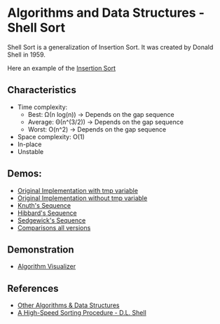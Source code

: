 # Algorithms and Data Structures - Shell Sort

Shell Sort is a generalization of Insertion Sort. It was created by Donald Shell in 1959.

Here an example of the [Insertion Sort](https://github.com/NelsonBN/algorithms-data-structures-insertion-sort)


## Characteristics
- Time complexity:
    - Best: Ω(n log(n)) -> Depends on the gap sequence
    - Average: Θ(n^(3/2)) -> Depends on the gap sequence
    - Worst: O(n^2) -> Depends on the gap sequence
- Space complexity: O(1)
- In-place
- Unstable


## Demos:
- [Original Implementation with tmp variable](./src/with_tmp_variable.py)
- [Original Implementation without tmp variable](./src/without_tmp_variable.py)
- [Knuth's Sequence](./src/knuth.py)
- [Hibbard's Sequence](./src/hibbard.py)
- [Sedgewick's Sequence](./src/sedgewick.py)
- [Comparisons all versions](./src/comparisons.py)


## Demonstration
- [Algorithm Visualizer](https://algorithm-visualizer.org/brute-force/shellsort)


## References
- [Other Algorithms & Data Structures](https://github.com/NelsonBN/algorithms-data-structures)
- [A High-Speed Sorting Procedure - D.L. Shell](https://dl.acm.org/doi/pdf/10.1145/368370.368387)
